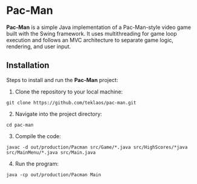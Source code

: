 # Pac-Man

**Pac-Man** is a simple Java implementation of a Pac-Man-style video game built with the Swing framework. It uses multithreading for game loop execution and follows an 
MVC architecture to separate game logic, rendering, and user input.

## Installation

Steps to install and run the **Pac-Man** project:

1. Clone the repository to your local machine:
```
git clone https://github.com/teklaos/pac-man.git
```

2. Navigate into the project directory:
```
cd pac-man
```

3. Compile the code:
```
javac -d out/production/Pacman src/Game/*.java src/HighScores/*java src/MainMenu/*.java src/Main.java
```

4. Run the program:
```
java -cp out/production/Pacman Main
```
